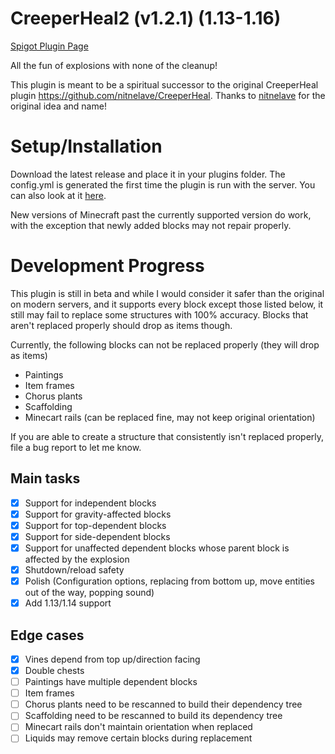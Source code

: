 # CreeperHeal2 (v1.2.1) (1.13-1.16)

[Spigot Plugin Page](https://www.spigotmc.org/resources/creeperheal2.80585/)

All the fun of explosions with none of the cleanup!

This plugin is meant to be a spiritual successor to the original CreeperHeal plugin 
https://github.com/nitnelave/CreeperHeal. Thanks to [nitnelave](https://github.com/nitnelave/) 
for the original idea and name!

# Setup/Installation

Download the latest release and place it in your plugins folder. The config.yml is generated the first 
time the plugin is run with the server. You can also look at it 
[here](https://github.com/pmdevita/CreeperHeal2/blob/master/src/main/resources/config.yml).

New versions of Minecraft past the currently supported version do work, with the exception that newly 
added blocks may not repair properly.

# Development Progress

This plugin is still in beta and while I would consider it safer than the original on 
modern servers, and it supports every block except those listed below, it still may fail to 
replace some structures with 100% accuracy. Blocks that aren't replaced properly should drop as
items though.

Currently, the following blocks can not be replaced properly (they will drop as items)
- Paintings
- Item frames
- Chorus plants
- Scaffolding
- Minecart rails (can be replaced fine, may not keep original orientation)

If you are able to create a structure that consistently isn't replaced properly, file a bug 
report to let me know.

## Main tasks
- [x] Support for independent blocks
- [x] Support for gravity-affected blocks
- [x] Support for top-dependent blocks
- [x] Support for side-dependent blocks
- [x] Support for unaffected dependent blocks whose parent block is affected by the explosion
- [x] Shutdown/reload safety
- [x] Polish (Configuration options, replacing from bottom up, move entities out of the way, popping sound)
- [x] Add 1.13/1.14 support 

## Edge cases
- [x] Vines depend from top up/direction facing
- [x] Double chests
- [ ] Paintings have multiple dependent blocks
- [ ] Item frames
- [ ] Chorus plants need to be rescanned to build their dependency tree
- [ ] Scaffolding need to be rescanned to build its dependency tree
- [ ] Minecart rails don't maintain orientation when replaced
- [ ] Liquids may remove certain blocks during replacement
